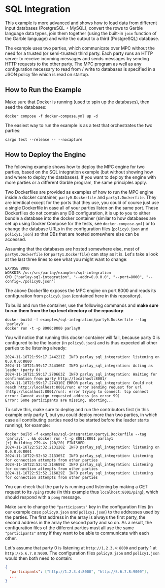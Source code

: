 # SQL Integration

This example is more advanced and shows how to load data from different input databases (PostgreSQL + MySQL), convert the rows to Garble language data types, join them together (using the built-in `join` function of the Garble language) and write the output to a third (PostgreSQL) database.

The example uses two parties, which communicate over MPC without the need for a trusted (or semi-trusted) third party. Each party runs an HTTP server to receive incoming messages and sends messages by sending HTTP requests to the other party. The MPC program as well as any configuration necessary to read from / write to databases is specified in a JSON policy file which is read on startup.

## How to Run the Example

Make sure that Docker is running (used to spin up the databases), then seed the databases:

```
docker compose -f docker-compose.yml up -d
```

The easiest way to run the example is as a test that orchestrates the two parties:

```
cargo test --release -- --nocapture
```

## How to Deploy the Engine

The following example shows how to deploy the MPC engine for two parties, based on the SQL integration example (but without showing how and where to deploy the databases). If you want to deploy the engine with more parties or a different Garble program, the same principles apply.

Two Dockerfiles are provided as examples of how to run the MPC engine inside a docker container, `party0.Dockerfile` and `party1.Dockerfile`. They are identical except for the ports that they use, you could of course just use a single Dockerfile in case all of your parties listen on the same port. These Dockerfiles do not contain any DB configuration, it is up to you to either bundle a database into the docker container (similar to how databases are set up using Docker Compose for the tests, see `docker-compose.yml`) or to change the database URLs in the configuration files (`policy0.json` and `policy1.json`) so that DBs that are hosted somewhere else can be accessed.

Assuming that the databases are hosted somewhere else, most of `party0.Dockerfile` (or `party1.Dockerfile`) can stay as it is. Let's take a look at the last three lines to see what you might want to change:

```
EXPOSE 8000
WORKDIR /usr/src/parlay/examples/sql-integration
CMD ["parlay-sql-integration", "--addr=0.0.0.0", "--port=8000", "--config=./policy0.json"]
```

The above Dockerfile exposes the MPC engine on port 8000 and reads its configuration from `policy0.json` (contained here in this repository).

To build and run the container, use the following commands and **make sure to run them from the top level directory of the repository**:

```
docker build -f examples/sql-integration/party0.Dockerfile --tag 'parlay0' .
docker run -t -p 8000:8000 parlay0
```

You will notice that running this docker container will fail, because party 0 is configured to be the leader (in `policy0.json`) and is thus expected all other parties to be listening already:

```
2024-11-18T21:59:17.244221Z  INFO parlay_sql_integration: listening on 0.0.0.0:8000
2024-11-18T21:59:17.244366Z  INFO parlay_sql_integration: Acting as leader (party 0)
2024-11-18T21:59:17.270663Z  INFO parlay_sql_integration: Waiting for confirmation from party http://localhost:8001/
2024-11-18T21:59:17.274310Z ERROR parlay_sql_integration: Could not reach http://localhost:8001/run: error sending request for url (http://localhost:8001/run): error trying to connect: tcp connect error: Cannot assign requested address (os error 99)
Error: Some participants are missing, aborting...
```

To solve this, make sure to deploy and run the contributors first (in this example only party 1, but you could deploy more than two parties, in which case all contributing parties need to be started before the leader starts running), for example:

```
docker build -f examples/sql-integration/party1.Dockerfile --tag 'parlay1' . && docker run -t -p 8001:8001 parlay1
[+] Building 279.4s (20/20) FINISHED
2024-11-18T22:52:32.213120Z  INFO parlay_sql_integration: listening on 0.0.0.0:8001
2024-11-18T22:52:32.213365Z  INFO parlay_sql_integration: Listening for connection attempts from other parties
2024-11-18T22:52:42.214689Z  INFO parlay_sql_integration: Listening for connection attempts from other parties
2024-11-18T22:52:52.216829Z  INFO parlay_sql_integration: Listening for connection attempts from other parties
```

You can check that the party is running and listening by making a GET request to its `/ping` route (in this example thus `localhost:8001/ping`), which should respond with a `pong` message.

Make sure to change the `"participants"` key in the configuration files (in our example case `policy0.json` and `policy1.json`) to the addresses used by the parties. The first address in the array is always the first party, the second address in the array the second party and so on. As a result, the configuration files of the different parties must all use the same `"participants"` array if they want to be able to communicate with each other.

Let's assume that party 0 is listening at `http://1.2.3.4:8000` and party 1 at `http://5.6.7.8:9000`. The configuration files `policy0.json` and `policy1.json` would then both need to contain:

```json
{
  "participants": ["http://1.2.3.4:8000", "http://5.6.7.8:9000"],
  ...
}
```
